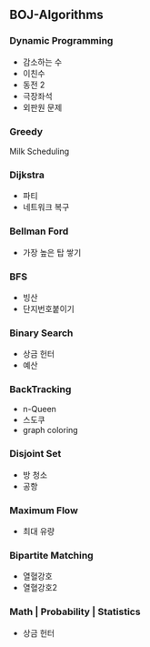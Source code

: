 ## BOJ-Algorithms

### Dynamic Programming
- 감소하는 수  
- 이친수   
- 동전 2  
- 극장좌석  
- 외판원 문제

### Greedy
Milk Scheduling

### Dijkstra 
- 파티  
- 네트워크 복구

### Bellman Ford
- 가장 높은 탑 쌓기

### BFS
- 빙산  
- 단지번호붙이기

### Binary Search
- 상금 헌터  
- 예산

### BackTracking
- n-Queen  
- 스도쿠 
- graph coloring

### Disjoint Set
- 방 청소 
- 공항

### Maximum Flow
- 최대 유량

### Bipartite Matching
- 열혈강호  
- 열혈강호2

### Math | Probability | Statistics
- 상금 헌터
